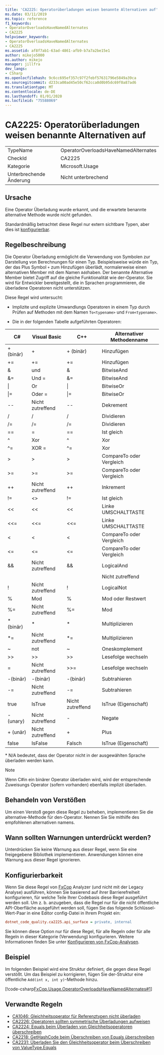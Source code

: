 ```yaml
---
title: 'CA2225: Operatorüberladungen weisen benannte Alternativen auf'
ms.date: 03/11/2019
ms.topic: reference
f1_keywords:
- OperatorOverloadsHaveNamedAlternates
- CA2225
helpviewer_keywords:
- OperatorOverloadsHaveNamedAlternates
- CA2225
ms.assetid: af8f7ab1-63ad-4861-afb9-b7a7a2be15e1
author: mikejo5000
ms.author: mikejo
manager: jillfra
dev_langs:
- CSharp
ms.openlocfilehash: 9c6cc695ef357c97f2febf57631796e5849a39ca
ms.sourcegitcommit: d233ca00ad45e50cf62cca0d0b95dc69f0a87ad6
ms.translationtype: MT
ms.contentlocale: de-DE
ms.lasthandoff: 01/01/2020
ms.locfileid: "75588069"
---
```

# <a name="ca2225-operator-overloads-have-named-alternates"></a>CA2225: Operatorüberladungen weisen benannte Alternativen auf

|||
|-|-|
|TypeName|OperatorOverloadsHaveNamedAlternates|
|CheckId|CA2225|
|Kategorie|Microsoft.Usage|
|Unterbrechende Änderung|Nicht unterbrechend|

## <a name="cause"></a>Ursache

Eine Operator Überladung wurde erkannt, und die erwartete benannte alternative Methode wurde nicht gefunden.

Standardmäßig betrachtet diese Regel nur extern sichtbare Typen, aber dies ist [konfigurierbar](#configurability).

## <a name="rule-description"></a>Regelbeschreibung

Die Operator Überladung ermöglicht die Verwendung von Symbolen zur Darstellung von Berechnungen für einen Typ. Beispielsweise würde ein Typ, der das Plus Symbol `+` zum Hinzufügen überlädt, normalerweise einen alternativen Member mit dem Namen `Add`haben. Der benannte Alternative Member bietet Zugriff auf die gleiche Funktionalität wie der-Operator. Sie wird für Entwickler bereitgestellt, die in Sprachen programmieren, die überladene Operatoren nicht unterstützen.

Diese Regel wird untersucht:

- Implizite und explizite Umwandlungs Operatoren in einem Typ durch Prüfen auf Methoden mit dem Namen `To<typename>` und `From<typename>`.

- Die in der folgenden Tabelle aufgeführten Operatoren:

|C#|Visual Basic|C++|Alternativer Methodenname|
|-|-|-|-|
|+ (binär)|+|+ (binär)|Hinzufügen|
|+=|+=|+=|Hinzufügen|
|&|und|&|BitwiseAnd|
|&=|Und =|&=|BitwiseAnd|
|&#124;|Or|&#124;|BitwiseOr|
|&#124;=|Oder =|&#124;=|BitwiseOr|
|--|Nicht zutreffend|--|Dekrement|
|/|/|/|Dividieren|
|/=|/=|/=|Dividieren|
|==|=|==|Ist gleich|
|^|Xor|^|Xor|
|^=|XOR =|^=|Xor|
|>|>|>|CompareTo oder Vergleich|
|>=|>=|>=|CompareTo oder Vergleich|
|++|Nicht zutreffend|++|Inkrement|
|!=|<>|!=|Ist gleich|
|<<|<<|<<|Linke UMSCHALTTASTE|
|<<=|<<=|<<=|Linke UMSCHALTTASTE|
|<|<|<|CompareTo oder Vergleich|
|<=|<=|\<=|CompareTo oder Vergleich|
|&&|Nicht zutreffend|&&|LogicalAnd|
||||Nicht zutreffend||||Logicalor|
|!|Nicht zutreffend|!|LogicalNot|
|%|Mod|%|Mod oder Restwert|
|%=|Nicht zutreffend|%=|Mod|
|* (binär)|*|*|Multiplizieren|
|*=|Nicht zutreffend|*=|Multiplizieren|
|~|not|~|Oneskomplement|
|>>|>>|>>|Lesefolge wechseln|
=|Nicht zutreffend|>>=|Lesefolge wechseln|
|-(binär)|-(binär)|-(binär)|Subtrahieren|
|-=|Nicht zutreffend|-=|Subtrahieren|
|true|IsTrue|Nicht zutreffend|IsTrue (Eigenschaft)|
|- (unary)|Nicht zutreffend|-|Negate|
|+ (unär)|Nicht zutreffend|+|Plus|
|false|IsFalse|Falsch|IsTrue (Eigenschaft)|

\* N/A bedeutet, dass der Operator nicht in der ausgewählten Sprache überladen werden kann.

> [!NOTE]
> Wenn C#in ein binärer Operator überladen wird, wird der entsprechende Zuweisungs Operator (sofern vorhanden) ebenfalls implizit überladen.

## <a name="how-to-fix-violations"></a>Behandeln von Verstößen

Um einen Verstoß gegen diese Regel zu beheben, implementieren Sie die alternative-Methode für den-Operator. Nennen Sie Sie mithilfe des empfohlenen alternativen namens.

## <a name="when-to-suppress-warnings"></a>Wann sollten Warnungen unterdrückt werden?

Unterdrücken Sie keine Warnung aus dieser Regel, wenn Sie eine freigegebene Bibliothek implementieren. Anwendungen können eine Warnung aus dieser Regel ignorieren.

## <a name="configurability"></a>Konfigurierbarkeit

Wenn Sie diese Regel von [FxCop](install-fxcop-analyzers.md) Analyzer (und nicht mit der Legacy Analyse) ausführen, können Sie basierend auf ihrer Barrierefreiheit konfigurieren, für welche Teile Ihrer Codebasis diese Regel ausgeführt werden soll. Um z. b. anzugeben, dass die Regel nur für die nicht öffentliche API-Oberfläche ausgeführt werden soll, fügen Sie das folgende Schlüssel-Wert-Paar in eine Editor config-Datei in Ihrem Projekt ein:

```ini
dotnet_code_quality.ca2225.api_surface = private, internal
```

Sie können diese Option nur für diese Regel, für alle Regeln oder für alle Regeln in dieser Kategorie (Verwendung) konfigurieren. Weitere Informationen finden Sie unter [Konfigurieren von FxCop-Analysen](configure-fxcop-analyzers.md).

## <a name="example"></a>Beispiel

Im folgenden Beispiel wird eine Struktur definiert, die gegen diese Regel verstößt. Um das Beispiel zu korrigieren, fügen Sie der-Struktur eine öffentliche `Add(int x, int y)`-Methode hinzu.

[!code-csharp[FxCop.Usage.OperatorOverloadsHaveNamedAlternates#1](../code-quality/codesnippet/CSharp/ca2225-operator-overloads-have-named-alternates_1.cs)]

## <a name="related-rules"></a>Verwandte Regeln

- [CA1046: Gleichheitsoperator für Referenztypen nicht überladen](../code-quality/ca1046.md)
- [CA2226: Operatoren sollten symmetrische Überladungen aufweisen](../code-quality/ca2226.md)
- [CA2224: Equals beim Überladen von Gleichheitsoperatoren überschreiben](../code-quality/ca2224.md)
- [CA2218: GetHashCode beim Überschreiben von Equals überschreiben](../code-quality/ca2218.md)
- [CA2231: Überladen Sie den Gleichheitsoperator beim Überschreiben von ValueType.Equals](../code-quality/ca2231.md)
